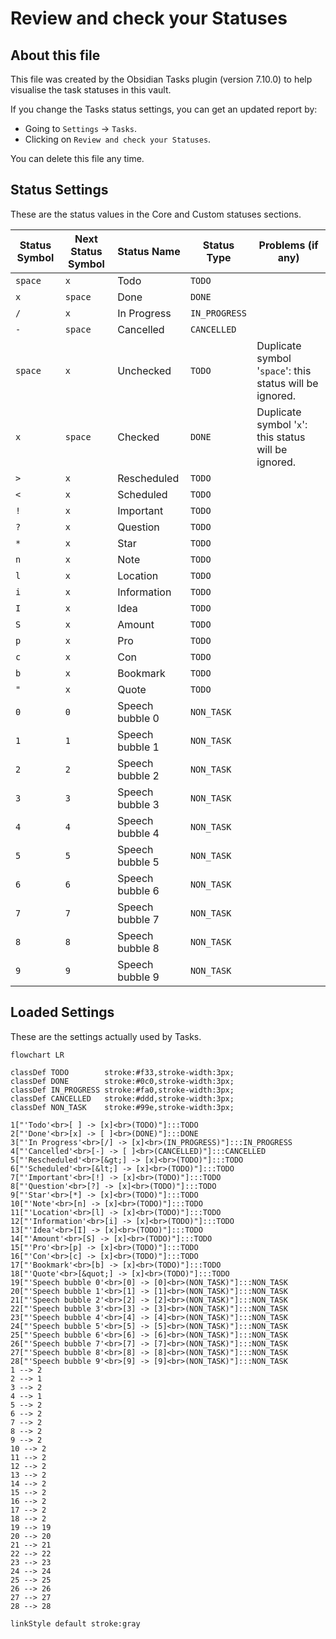 # Review and check your Statuses

## About this file

This file was created by the Obsidian Tasks plugin (version 7.10.0) to help visualise the task statuses in this vault.

If you change the Tasks status settings, you can get an updated report by:

- Going to `Settings` -> `Tasks`.
- Clicking on `Review and check your Statuses`.

You can delete this file any time.

## Status Settings

<!--
Switch to Live Preview or Reading Mode to see the table.
If there are any Markdown formatting characters in status names, such as '*' or '_',
Obsidian may only render the table correctly in Reading Mode.
-->

These are the status values in the Core and Custom statuses sections.

| Status Symbol | Next Status Symbol | Status Name     | Status Type   | Problems (if any)                                        |
| ------------- | ------------------ | --------------- | ------------- | -------------------------------------------------------- |
| `space`       | `x`                | Todo            | `TODO`        |                                                          |
| `x`           | `space`            | Done            | `DONE`        |                                                          |
| `/`           | `x`                | In Progress     | `IN_PROGRESS` |                                                          |
| `-`           | `space`            | Cancelled       | `CANCELLED`   |                                                          |
| `space`       | `x`                | Unchecked       | `TODO`        | Duplicate symbol '`space`': this status will be ignored. |
| `x`           | `space`            | Checked         | `DONE`        | Duplicate symbol '`x`': this status will be ignored.     |
| `>`           | `x`                | Rescheduled     | `TODO`        |                                                          |
| `<`           | `x`                | Scheduled       | `TODO`        |                                                          |
| `!`           | `x`                | Important       | `TODO`        |                                                          |
| `?`           | `x`                | Question        | `TODO`        |                                                          |
| `*`           | `x`                | Star            | `TODO`        |                                                          |
| `n`           | `x`                | Note            | `TODO`        |                                                          |
| `l`           | `x`                | Location        | `TODO`        |                                                          |
| `i`           | `x`                | Information     | `TODO`        |                                                          |
| `I`           | `x`                | Idea            | `TODO`        |                                                          |
| `S`           | `x`                | Amount          | `TODO`        |                                                          |
| `p`           | `x`                | Pro             | `TODO`        |                                                          |
| `c`           | `x`                | Con             | `TODO`        |                                                          |
| `b`           | `x`                | Bookmark        | `TODO`        |                                                          |
| `"`           | `x`                | Quote           | `TODO`        |                                                          |
| `0`           | `0`                | Speech bubble 0 | `NON_TASK`    |                                                          |
| `1`           | `1`                | Speech bubble 1 | `NON_TASK`    |                                                          |
| `2`           | `2`                | Speech bubble 2 | `NON_TASK`    |                                                          |
| `3`           | `3`                | Speech bubble 3 | `NON_TASK`    |                                                          |
| `4`           | `4`                | Speech bubble 4 | `NON_TASK`    |                                                          |
| `5`           | `5`                | Speech bubble 5 | `NON_TASK`    |                                                          |
| `6`           | `6`                | Speech bubble 6 | `NON_TASK`    |                                                          |
| `7`           | `7`                | Speech bubble 7 | `NON_TASK`    |                                                          |
| `8`           | `8`                | Speech bubble 8 | `NON_TASK`    |                                                          |
| `9`           | `9`                | Speech bubble 9 | `NON_TASK`    |                                                          |

## Loaded Settings

<!-- Switch to Live Preview or Reading Mode to see the diagram. -->

These are the settings actually used by Tasks.

```mermaid
flowchart LR

classDef TODO        stroke:#f33,stroke-width:3px;
classDef DONE        stroke:#0c0,stroke-width:3px;
classDef IN_PROGRESS stroke:#fa0,stroke-width:3px;
classDef CANCELLED   stroke:#ddd,stroke-width:3px;
classDef NON_TASK    stroke:#99e,stroke-width:3px;

1["'Todo'<br>[ ] -> [x]<br>(TODO)"]:::TODO
2["'Done'<br>[x] -> [ ]<br>(DONE)"]:::DONE
3["'In Progress'<br>[/] -> [x]<br>(IN_PROGRESS)"]:::IN_PROGRESS
4["'Cancelled'<br>[-] -> [ ]<br>(CANCELLED)"]:::CANCELLED
5["'Rescheduled'<br>[&gt;] -> [x]<br>(TODO)"]:::TODO
6["'Scheduled'<br>[&lt;] -> [x]<br>(TODO)"]:::TODO
7["'Important'<br>[!] -> [x]<br>(TODO)"]:::TODO
8["'Question'<br>[?] -> [x]<br>(TODO)"]:::TODO
9["'Star'<br>[*] -> [x]<br>(TODO)"]:::TODO
10["'Note'<br>[n] -> [x]<br>(TODO)"]:::TODO
11["'Location'<br>[l] -> [x]<br>(TODO)"]:::TODO
12["'Information'<br>[i] -> [x]<br>(TODO)"]:::TODO
13["'Idea'<br>[I] -> [x]<br>(TODO)"]:::TODO
14["'Amount'<br>[S] -> [x]<br>(TODO)"]:::TODO
15["'Pro'<br>[p] -> [x]<br>(TODO)"]:::TODO
16["'Con'<br>[c] -> [x]<br>(TODO)"]:::TODO
17["'Bookmark'<br>[b] -> [x]<br>(TODO)"]:::TODO
18["'Quote'<br>[&quot;] -> [x]<br>(TODO)"]:::TODO
19["'Speech bubble 0'<br>[0] -> [0]<br>(NON_TASK)"]:::NON_TASK
20["'Speech bubble 1'<br>[1] -> [1]<br>(NON_TASK)"]:::NON_TASK
21["'Speech bubble 2'<br>[2] -> [2]<br>(NON_TASK)"]:::NON_TASK
22["'Speech bubble 3'<br>[3] -> [3]<br>(NON_TASK)"]:::NON_TASK
23["'Speech bubble 4'<br>[4] -> [4]<br>(NON_TASK)"]:::NON_TASK
24["'Speech bubble 5'<br>[5] -> [5]<br>(NON_TASK)"]:::NON_TASK
25["'Speech bubble 6'<br>[6] -> [6]<br>(NON_TASK)"]:::NON_TASK
26["'Speech bubble 7'<br>[7] -> [7]<br>(NON_TASK)"]:::NON_TASK
27["'Speech bubble 8'<br>[8] -> [8]<br>(NON_TASK)"]:::NON_TASK
28["'Speech bubble 9'<br>[9] -> [9]<br>(NON_TASK)"]:::NON_TASK
1 --> 2
2 --> 1
3 --> 2
4 --> 1
5 --> 2
6 --> 2
7 --> 2
8 --> 2
9 --> 2
10 --> 2
11 --> 2
12 --> 2
13 --> 2
14 --> 2
15 --> 2
16 --> 2
17 --> 2
18 --> 2
19 --> 19
20 --> 20
21 --> 21
22 --> 22
23 --> 23
24 --> 24
25 --> 25
26 --> 26
27 --> 27
28 --> 28

linkStyle default stroke:gray
```
